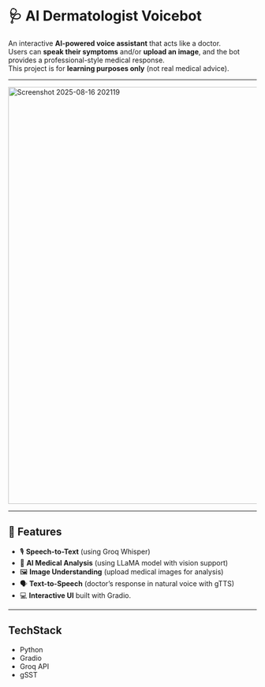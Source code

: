 # 🩺 AI Dermatologist Voicebot  

An interactive **AI-powered voice assistant** that acts like a doctor.  
Users can **speak their symptoms** and/or **upload an image**, and the bot provides a professional-style medical response.  
This project is for **learning purposes only** (not real medical advice).  

---
<img width="1888" height="846" alt="Screenshot 2025-08-16 202119" src="https://github.com/user-attachments/assets/73242bad-8688-4f92-ae6e-b73e8ff54ad4" />

---

## 🚀 Features
- 🎙️ **Speech-to-Text** (using Groq Whisper)  
- 🧠 **AI Medical Analysis** (using LLaMA model with vision support)  
- 🖼️ **Image Understanding** (upload medical images for analysis)  
- 🗣️ **Text-to-Speech** (doctor’s response in natural voice with gTTS)  
- 💻 **Interactive UI** built with Gradio. 

---

## TechStack 
- Python
- Gradio
- Groq API
- gSST
  


